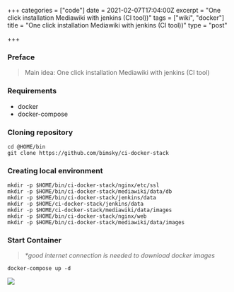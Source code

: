 +++
categories = ["code"]
date = 2021-02-07T17:04:00Z
excerpt = "One click installation Mediawiki with jenkins (CI tool))"
tags = ["wiki", "docker"]
title = "One click installation Mediawiki with jenkins (CI tool))"
type = "post"

+++
### Preface

> Main idea: One click installation Mediawiki with jenkins (CI tool)

### Requirements

* docker
* docker-compose

### Cloning repository

    cd @HOME/bin
    git clone https://github.com/bimsky/ci-docker-stack

### Creating local environment

    mkdir -p $HOME/bin/ci-docker-stack/nginx/etc/ssl
    mkdir -p $HOME/bin/ci-docker-stack/mediawiki/data/db
    mkdir -p $HOME/bin/ci-docker-stack/jenkins/data
    mkdir -p $HOME/ci-docker-stack/jenkins/data
    mkdir -p $HOME/ci-docker-stack/mediawiki/data/images
    mkdir -p $HOME/bin/ci-docker-stack/nginx/web
    mkdir -p $HOME/bin/ci-docker-stack/mediawiki/data/images

### Start Container

> _*good internet connection is needed to download docker images_

    docker-compose up -d

![](https://res.cloudinary.com/bimagv/image/upload/v1612806157/2021-02/123/Screen_2021-02-08_23-36-56_av1iji.png)